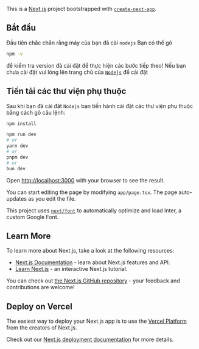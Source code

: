 This is a [Next.js](https://nextjs.org/) project bootstrapped with [`create-next-app`](https://github.com/vercel/next.js/tree/canary/packages/create-next-app).

## Bắt đầu

Đầu tiên chắc chắn rằng máy của bạn đã cài `nodejs`
Bạn có thể gõ

```bash
npm -v
```

để kiểm tra version đã cài đặt để thực hiện các bước tiếp theo!
Nếu bạn chưa cài đặt vui lòng lên trang chủ của [`Nodejs`](https://nodejs.org/en) để cài đặt

## Tiến tải các thư viện phụ thuộc

Sau khi bạn đã cài đặt `Nodejs` bạn tiến hành cài đặt các thư viện phụ thuộc bằng cách gõ câu lệnh:

```bash
npm install
```

```bash
npm run dev
# or
yarn dev
# or
pnpm dev
# or
bun dev
```

Open [http://localhost:3000](http://localhost:3000) with your browser to see the result.

You can start editing the page by modifying `app/page.tsx`. The page auto-updates as you edit the file.

This project uses [`next/font`](https://nextjs.org/docs/basic-features/font-optimization) to automatically optimize and load Inter, a custom Google Font.

## Learn More

To learn more about Next.js, take a look at the following resources:

- [Next.js Documentation](https://nextjs.org/docs) - learn about Next.js features and API.
- [Learn Next.js](https://nextjs.org/learn) - an interactive Next.js tutorial.

You can check out [the Next.js GitHub repository](https://github.com/vercel/next.js/) - your feedback and contributions are welcome!

## Deploy on Vercel

The easiest way to deploy your Next.js app is to use the [Vercel Platform](https://vercel.com/new?utm_medium=default-template&filter=next.js&utm_source=create-next-app&utm_campaign=create-next-app-readme) from the creators of Next.js.

Check out our [Next.js deployment documentation](https://nextjs.org/docs/deployment) for more details.
